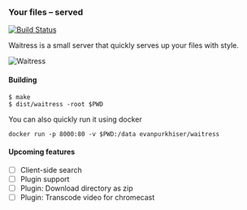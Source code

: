 ### Your files – served

[![Build Status](https://github.com/evanpurkhiser/waitress/workflows/build/badge.svg)](https://github.com/evanpurkhiser/waitress/actions?query=workflow%3Abuild)

Waitress is a small server that quickly serves up your files with style.

![Waitress](https://i.imgur.com/WM2DcjP.png)

#### Building

```
$ make
$ dist/waitress -root $PWD
```

You can also quickly run it using docker

```
docker run -p 8000:80 -v $PWD:/data evanpurkhiser/waitress
```

#### Upcoming features

- [ ] Client-side search
- [ ] Plugin support
- [ ] Plugin: Download directory as zip
- [ ] Plugin: Transcode video for chromecast
